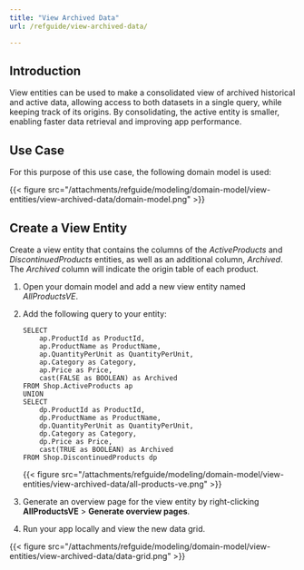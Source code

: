 ```yaml
---
title: "View Archived Data"
url: /refguide/view-archived-data/

---
```


## Introduction

View entities can be used to make a consolidated view of archived historical and active data, allowing access to both datasets in a single query, while keeping track of its origins. By consolidating, the active entity is smaller, enabling faster data retrieval and improving app performance. 

## Use Case

For this purpose of this use case, the following domain model is used:

{{< figure src="/attachments/refguide/modeling/domain-model/view-entities/view-archived-data/domain-model.png" >}}

## Create a View Entity 

Create a view entity that contains the columns of the *ActiveProducts* and *DiscontinuedProducts* entities, as well as an additional column, *Archived*. The *Archived* column will indicate the origin table of each product. 

1. Open your domain model and add a new view entity named *AllProductsVE*. 
2. Add the following query to your entity:

    ```
    SELECT
        ap.ProductId as ProductId,
        ap.ProductName as ProductName,
        ap.QuantityPerUnit as QuantityPerUnit,
        ap.Category as Category,
        ap.Price as Price,
        cast(FALSE as BOOLEAN) as Archived
    FROM Shop.ActiveProducts ap
    UNION
    SELECT
        dp.ProductId as ProductId,
        dp.ProductName as ProductName,
        dp.QuantityPerUnit as QuantityPerUnit,
        dp.Category as Category,
        dp.Price as Price,
        cast(TRUE as BOOLEAN) as Archived
    FROM Shop.DiscontinuedProducts dp
    ```

    {{< figure src="/attachments/refguide/modeling/domain-model/view-entities/view-archived-data/all-products-ve.png" >}}

3. Generate an overview page for the view entity by right-clicking **AllProductsVE** > **Generate overview pages**.
4. Run your app locally and view the new data grid. 

{{< figure src="/attachments/refguide/modeling/domain-model/view-entities/view-archived-data/data-grid.png" >}}